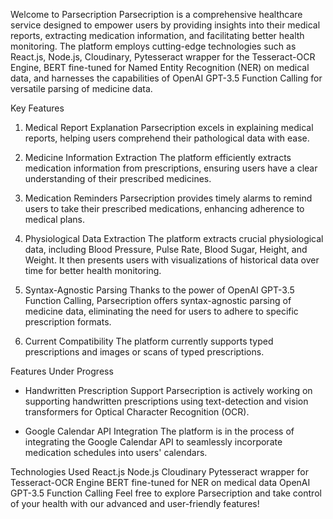 Welcome to Parsecription
Parsecription is a comprehensive healthcare service designed to empower users by providing insights into their medical reports, extracting medication information, and facilitating better health monitoring. The platform employs cutting-edge technologies such as React.js, Node.js, Cloudinary, Pytesseract wrapper for the Tesseract-OCR Engine, BERT fine-tuned for Named Entity Recognition (NER) on medical data, and harnesses the capabilities of OpenAI GPT-3.5 Function Calling for versatile parsing of medicine data.

Key Features
1. Medical Report Explanation
Parsecription excels in explaining medical reports, helping users comprehend their pathological data with ease.

2. Medicine Information Extraction
The platform efficiently extracts medication information from prescriptions, ensuring users have a clear understanding of their prescribed medicines.

3. Medication Reminders
Parsecription provides timely alarms to remind users to take their prescribed medications, enhancing adherence to medical plans.

4. Physiological Data Extraction
The platform extracts crucial physiological data, including Blood Pressure, Pulse Rate, Blood Sugar, Height, and Weight. It then presents users with visualizations of historical data over time for better health monitoring.

5. Syntax-Agnostic Parsing
Thanks to the power of OpenAI GPT-3.5 Function Calling, Parsecription offers syntax-agnostic parsing of medicine data, eliminating the need for users to adhere to specific prescription formats.

6. Current Compatibility
The platform currently supports typed prescriptions and images or scans of typed prescriptions.

Features Under Progress
- Handwritten Prescription Support
Parsecription is actively working on supporting handwritten prescriptions using text-detection and vision transformers for Optical Character Recognition (OCR).

- Google Calendar API Integration
The platform is in the process of integrating the Google Calendar API to seamlessly incorporate medication schedules into users' calendars.

Technologies Used
React.js
Node.js
Cloudinary
Pytesseract wrapper for Tesseract-OCR Engine
BERT fine-tuned for NER on medical data
OpenAI GPT-3.5 Function Calling
Feel free to explore Parsecription and take control of your health with our advanced and user-friendly features!
